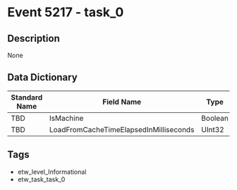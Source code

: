 # Event 5217 - task_0

## Description
None

## Data Dictionary
|Standard Name|Field Name|Type|Description|Sample Value|
|---|---|---|---|---|
|TBD|IsMachine|Boolean|None|`None`|
|TBD|LoadFromCacheTimeElapsedInMilliseconds|UInt32|None|`None`|

## Tags
* etw_level_Informational
* etw_task_task_0